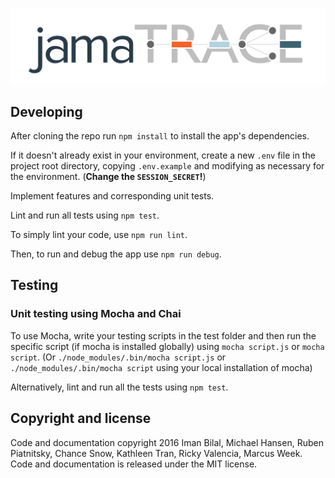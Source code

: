 ![Alt text](/public/img/logo.png)

## Developing

After cloning the repo run `npm install` to install the app's dependencies.

If it doesn't already exist in your environment, create a new `.env` file in
the project root directory, copying `.env.example` and modifying as necessary
for the environment. (**Change the `SESSION_SECRET`!**)

Implement features and corresponding unit tests.

Lint and run all tests using `npm test`.

To simply lint your code, use `npm run lint`.

Then, to run and debug the app use `npm run debug`.

## Testing

### Unit testing using Mocha and Chai

To use Mocha, write your testing scripts in the test folder and then run the
specific script (if mocha is installed globally) using `mocha script.js` or
`mocha script`. (Or `./node_modules/.bin/mocha script.js` or
`./node_modules/.bin/mocha script` using your local installation of mocha)

Alternatively, lint and run all the tests using `npm test`.

## Copyright and license

Code and documentation copyright 2016 Iman Bilal, Michael Hansen, Ruben Piatnitsky, Chance Snow,
Kathleen Tran, Ricky Valencia, Marcus Week. Code and documentation is released under the MIT license.
